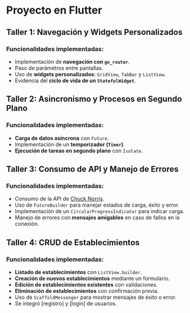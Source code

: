 # Proyecto en Flutter  

## Taller 1: Navegación y Widgets Personalizados  
### Funcionalidades implementadas:  
- Implementación de **navegación con `go_router`**.  
- Paso de parámetros entre pantallas.  
- Uso de **widgets personalizados**: `GridView`, `TabBar` y `ListView`.  
- Evidencia del **ciclo de vida de un `StatefulWidget`**.  

## Taller 2: Asincronismo y Procesos en Segundo Plano  
### Funcionalidades implementadas:  
- **Carga de datos asíncrona** con `Future`.  
- Implementación de un **temporizador (`Timer`)**.  
- **Ejecución de tareas en segundo plano** con `Isolate`.  

## Taller 3: Consumo de API y Manejo de Errores  
### Funcionalidades implementadas:  
- Consumo de la API de [Chuck Norris](https://api.chucknorris.io/).  
- Uso de `FutureBuilder` para manejar estados de carga, éxito y error.  
- Implementación de un `CircularProgressIndicator` para indicar carga.  
- Manejo de errores con **mensajes amigables** en caso de fallos en la conexión.  

## Taller 4: CRUD de Establecimientos  
### Funcionalidades implementadas:  
- **Listado de establecimientos** con `ListView.builder`.  
- **Creación de nuevos establecimientos** mediante un formulario.  
- **Edición de establecimientos existentes** con validaciones.  
- **Eliminación de establecimientos** con confirmación previa.  
- Uso de `ScaffoldMessenger` para mostrar mensajes de éxito o error.  
- Se integró [registro] y [login] de usuarios.
